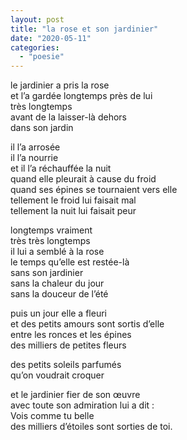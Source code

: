 ```yaml
---
layout: post
title: "la rose et son jardinier"
date: "2020-05-11"
categories: 
  - "poesie"
---
```


le jardinier a pris la rose  
et l’a gardée longtemps près de lui  
très longtemps  
avant de la laisser-là dehors  
dans son jardin

il l’a arrosée  
il l’a nourrie  
et il l’a réchauffée la nuit  
quand elle pleurait à cause du froid  
quand ses épines se tournaient vers elle  
tellement le froid lui faisait mal  
tellement la nuit lui faisait peur

longtemps vraiment  
très très longtemps  
il lui a semblé à la rose  
le temps qu’elle est restée-là  
sans son jardinier  
sans la chaleur du jour  
sans la douceur de l’été

puis un jour elle a fleuri  
et des petits amours sont sortis d’elle  
entre les ronces et les épines  
des milliers de petites fleurs

des petits soleils parfumés  
qu’on voudrait croquer

et le jardinier fier de son œuvre  
avec toute son admiration lui a dit :  
Vois comme tu belle  
des milliers d’étoiles sont sorties de toi.
